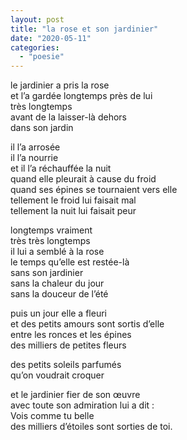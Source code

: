 ```yaml
---
layout: post
title: "la rose et son jardinier"
date: "2020-05-11"
categories: 
  - "poesie"
---
```


le jardinier a pris la rose  
et l’a gardée longtemps près de lui  
très longtemps  
avant de la laisser-là dehors  
dans son jardin

il l’a arrosée  
il l’a nourrie  
et il l’a réchauffée la nuit  
quand elle pleurait à cause du froid  
quand ses épines se tournaient vers elle  
tellement le froid lui faisait mal  
tellement la nuit lui faisait peur

longtemps vraiment  
très très longtemps  
il lui a semblé à la rose  
le temps qu’elle est restée-là  
sans son jardinier  
sans la chaleur du jour  
sans la douceur de l’été

puis un jour elle a fleuri  
et des petits amours sont sortis d’elle  
entre les ronces et les épines  
des milliers de petites fleurs

des petits soleils parfumés  
qu’on voudrait croquer

et le jardinier fier de son œuvre  
avec toute son admiration lui a dit :  
Vois comme tu belle  
des milliers d’étoiles sont sorties de toi.
